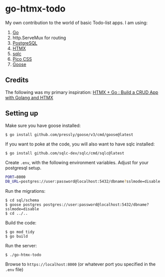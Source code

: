 # go-htmx-todo

My own contribution to the world of basic Todo-list apps. I am using:
1. [Go](https://go.dev)
1. http.ServeMux for routing
1. [PostgreSQL](https://www.postgresql.org/)
1. [HTMX](https://htmx.org/)
1. [sqlc](https://sqlc.dev/)
1. [Pico CSS](https://picocss.com/)
1. [Goose](https://pressly.github.io/goose/)

## Credits

The following was my primary inspiration: [HTMX + Go : Build a CRUD App with Golang and HTMX](https://coderonfleek.medium.com/htmx-go-build-a-crud-app-with-golang-and-htmx-081383026466)

## Setting up

Make sure you have goose installed:

``` console
$ go install github.com/pressly/goose/v3/cmd/goose@latest
```

If you want to poke at the code, you will also want to have sqlc installed:

``` console
$ go install github.com/sqlc-dev/sqlc/cmd/sqlc@latest
```

Create `.env`, with the following environment variables. Adjust for your postgresql setup.

``` bash
PORT=8000
DB_URL=postgres://user:password@localhost:5432/dbname?sslmode=disable
```
Run the migrations:

``` console
$ cd sql/schema
$ goose postgres postgres://user:password@localhost:5432/dbname?sslmode=disable
$ cd ../..
```

Build the code:

``` console
$ go mod tidy
$ go build
```

Run the server:

``` console
$ ./go-htmx-todo
```

Browse to `https://localhost:8000` (or whatever port you specified in the `.env` file)

